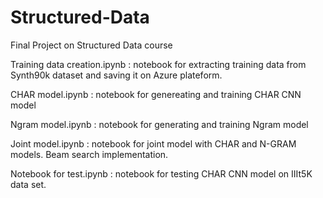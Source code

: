 # Structured-Data
Final Project on Structured Data course

Training data creation.ipynb : notebook for extracting training data from Synth90k dataset and saving it on Azure plateform. 

CHAR model.ipynb : notebook for genereating and training CHAR CNN model

Ngram model.ipynb : notebook for generating and training Ngram model

Joint model.ipynb : notebook for joint model with CHAR and N-GRAM models. Beam search implementation. 

Notebook for test.ipynb : notebook for testing CHAR CNN model on IIIt5K data set. 

